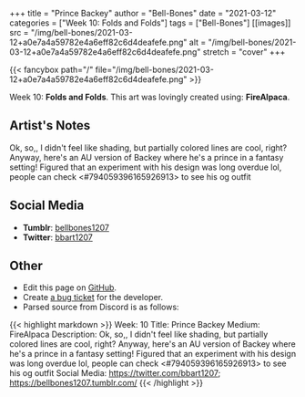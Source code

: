 +++
title =       "Prince Backey"
author =      "Bell-Bones"
date =        "2021-03-12"
categories =  ["Week 10: Folds and Folds"]
tags =        ["Bell-Bones"]
[[images]]
                      src = "/img/bell-bones/2021-03-12+a0e7a4a59782e4a6eff82c6d4deafefe.png"
                      alt = "/img/bell-bones/2021-03-12+a0e7a4a59782e4a6eff82c6d4deafefe.png"
                      stretch = "cover"
+++


{{< fancybox path="/" file="/img/bell-bones/2021-03-12+a0e7a4a59782e4a6eff82c6d4deafefe.png" >}}


Week 10: **Folds and Folds**. This art was lovingly created using: **FireAlpaca**.

## Artist's Notes

Ok, so,, I didn't feel like shading, but partially colored lines are cool, right? Anyway, here's an AU version of Backey where he's a prince in a fantasy setting! Figured that an experiment with his design was long overdue lol, people can check <#794059396165926913> to see his og outfit

## Social Media

- **Tumblr**: [bellbones1207]()
- **Twitter**: [bbart1207]()


## Other

- Edit this page on [GitHub](https://github.com/teaminkling/web-refresh/edit/main/blog/content/blog/bell-bones-week-10-a407.md).
- Create [a bug ticket](https://github.com/teaminkling/web-refresh/issues/new?assignees=&labels=bug&template=problem-report.md&title=) for the developer.
- Parsed source from Discord is as follows:

{{< highlight markdown >}}
Week: 10
Title: Prince Backey
Medium: FireAlpaca
Description: Ok, so,, I didn't feel like shading, but partially colored lines are cool, right? Anyway, here's an AU version of Backey where he's a prince in a fantasy setting! Figured that an experiment with his design was long overdue lol, people can check <#794059396165926913> to see his og outfit 
Social Media: https://twitter.com/bbart1207; https://bellbones1207.tumblr.com/
{{< /highlight >}}